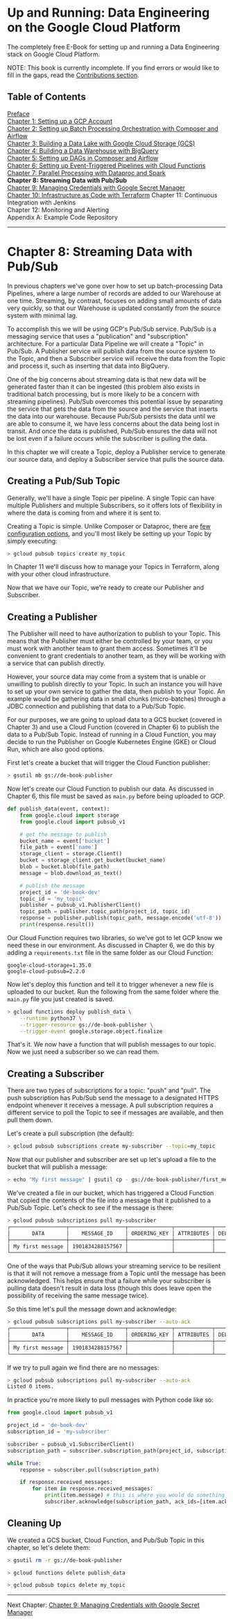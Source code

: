 # Up and Running: Data Engineering on the Google Cloud Platform
The completely free E-Book for setting up and running a Data Engineering stack on Google Cloud Platform.

NOTE: This book is currently incomplete. If you find errors or would like to fill in the gaps, read the [Contributions section](https://github.com/Nunie123/data_engineering_on_gcp_book#user-content-contributions).

## Table of Contents
[Preface](https://github.com/Nunie123/data_engineering_on_gcp_book) <br>
[Chapter 1: Setting up a GCP Account](https://github.com/Nunie123/data_engineering_on_gcp_book/blob/master/ch_1_gcp_account.md) <br>
[Chapter 2: Setting up Batch Processing Orchestration with Composer and Airflow](https://github.com/Nunie123/data_engineering_on_gcp_book/blob/master/ch_2_orchestration.md) <br>
[Chapter 3: Building a Data Lake with Google Cloud Storage (GCS)](https://github.com/Nunie123/data_engineering_on_gcp_book/blob/master/ch_3_data_lake.md) <br>
[Chapter 4: Building a Data Warehouse with BigQuery](https://github.com/Nunie123/data_engineering_on_gcp_book/blob/master/ch_4_data_warehouse.md) <br>
[Chapter 5: Setting up DAGs in Composer and Airflow](https://github.com/Nunie123/data_engineering_on_gcp_book/blob/master/ch_5_dags.md) <br>
[Chapter 6: Setting up Event-Triggered Pipelines with Cloud Functions](https://github.com/Nunie123/data_engineering_on_gcp_book/blob/master/ch_6_event_triggers.md) <br>
[Chapter 7: Parallel Processing with Dataproc and Spark](https://github.com/Nunie123/data_engineering_on_gcp_book/blob/master/ch_7_parallel_processing.md) <br>
**Chapter 8: Streaming Data with Pub/Sub** <br>
[Chapter 9: Managing Credentials with Google Secret Manager](https://github.com/Nunie123/data_engineering_on_gcp_book/blob/master/ch_9_secrets.md) <br>
[Chapter 10: Infrastructure as Code with Terraform](https://github.com/Nunie123/data_engineering_on_gcp_book/blob/master/ch_10_infrastructure_as_code.md)
Chapter 11: Continuous Integration with Jenkins <br>
Chapter 12: Monitoring and Alerting <br>
Appendix A: Example Code Repository


---

# Chapter 8: Streaming Data with Pub/Sub
In previous chapters we've gone over how to set up batch-processing Data Pipelines, where a large number of records are added to our Warehouse at one time. Streaming, by contrast, focuses on adding small amounts of data very quickly, so that our Warehouse is updated constantly from the source system with minimal lag.

To accomplish this we will be using GCP's Pub/Sub service. Pub/Sub is a messaging service that uses a "publication" and "subscription" architecture. For a particular Data Pipeline we will create a "Topic" in Pub/Sub. A Publisher service will publish data from the source system to the Topic, and then a Subscriber service will receive the data from the Topic and process it, such as inserting that data into BigQuery.

One of the big concerns about streaming data is that new data will be generated faster than it can be ingested (this problem also exists in traditional batch processing, but is more likely to be a concern with streaming pipelines). Pub/Sub overcomes this potential issue by separating the service that gets the data from the source and the service that inserts the data into our warehouse. Because Pub/Sub persists the data until we are able to consume it, we have less concerns about the data being lost in transit. And once the data is published, Pub/Sub ensures the data will not be lost even if a failure occurs while the subscriber is pulling the data.

In this chapter we will create a Topic, deploy a Publisher service to generate our source data, and deploy a Subscriber service that pulls the source data.

## Creating a Pub/Sub Topic
Generally, we'll have a single Topic per pipeline. A single Topic can have multiple Publishers and multiple Subscribers, so it offers lots of flexibility in where the data is coming from and where it is sent to.

Creating a Topic is simple. Unlike Composer or Dataproc, there are [few configuration options](https://cloud.google.com/sdk/gcloud/reference/pubsub/topics/create), and you'll most likely be setting up your Topic by simply executing:
``` bash
> gcloud pubsub topics create my_topic
```
In Chapter 11 we'll discuss how to manage your Topics in Terraform, along with your other cloud infrastructure.

Now that we have our Topic, we're ready to create our Publisher and Subscriber.

## Creating a Publisher
The Publisher will need to have authorization to publish to your Topic. This means that the Publisher must either be controlled by your team, or you must work with another team to grant them access. Sometimes it'll be convenient to grant credentials to another team, as they will be working with a service that can publish directly. 

However, your source data may come from a system that is unable or unwilling to publish directly to your Topic. In such an instance you will have to set up your own service to gather the data, then publish to your Topic. An example would be gathering data in small chunks (micro-batches) through a JDBC connection and publishing that data to a Pub/Sub Topic.

For our purposes, we are going to upload data to a GCS bucket (covered in Chapter 3) and use a Cloud Function (covered in Chapter 6) to publish the data to a Pub/Sub Topic. Instead of running in a Cloud Function, you may decide to run the Publisher on Google Kubernetes Engine (GKE) or Cloud Run, which are also good options.

First let's create a bucket that will trigger the Cloud Function publisher:
``` Bash
> gsutil mb gs://de-book-publisher
```

Now let's create our Cloud Function to publish our data. As discussed in Chapter 6, this file must be saved as `main.py` before being uploaded to GCP.
``` Python
def publish_data(event, context):
    from google.cloud import storage
    from google.cloud import pubsub_v1

    # get the message to publish
    bucket_name = event['bucket']
    file_path = event['name']
    storage_client = storage.Client()
    bucket = storage_client.get_bucket(bucket_name)
    blob = bucket.blob(file_path)
    message = blob.download_as_text()

    # publish the message
    project_id = 'de-book-dev'
    topic_id = 'my_topic'
    publisher = pubsub_v1.PublisherClient()
    topic_path = publisher.topic_path(project_id, topic_id)
    response = publisher.publish(topic_path, message.encode('utf-8'))
    print(response.result())

```

Our Cloud Function requires two libraries, so we've got to let GCP know we need these in our environment. As discussed in Chapter 6, we do this by adding a `requirements.txt` file in the same folder as our Cloud Function:
``` text
google-cloud-storage=1.35.0
google-cloud-pubsub=2.2.0
```

Now let's deploy this function and tell it to trigger whenever a new file is uploaded to our bucket. Run the following from the same folder where the `main.py` file you just created is saved.

``` Bash
> gcloud functions deploy publish_data \
    --runtime python37 \
    --trigger-resource gs://de-book-publisher \
    --trigger-event google.storage.object.finalize
```

That's it. We now have a function that will publish messages to our topic. Now we just need a subscriber so we can read them.
## Creating a Subscriber
There are two types of subscriptions for a topic: "push" and "pull". The push subscription has Pub/Sub send the message to a designated HTTPS endpoint whenever it receives a message. A pull subscription requires a different service to poll the Topic to see if messages are available, and then pull them down.

Let's create a pull subscription (the default):
``` Bash
> gcloud pubsub subscriptions create my-subscriber --topic=my_topic
```

Now that our publisher and subscriber are set up let's upload a file to the bucket that will publish a message:
``` Bash
> echo "My first message" | gsutil cp - gs://de-book-publisher/first_message.txt
```

We've created a file in our bucket, which has triggered a Cloud Function that copied the contents of the file into a message that it published to a Pub/Sub Topic. Let's check to see if the message is there:
``` Bash
> gcloud pubsub subscriptions pull my-subscriber
┌──────────────────┬──────────────────┬──────────────┬────────────┬──────────────────┬──────────────┐
│       DATA       │    MESSAGE_ID    │ ORDERING_KEY │ ATTRIBUTES │ DELIVERY_ATTEMPT │ ACK_ID       │
├──────────────────┼──────────────────┼──────────────┼────────────┼──────────────────┼──────────────┤
│ My first message │ 1901834288157567 │              │            │                  │ ABC123       │
└──────────────────┴──────────────────┴──────────────┴────────────┴──────────────────┴──────────────┘
```

One of the ways that Pub/Sub allows your streaming service to be resilient is that it will not remove a message from a Topic until the message has been acknowledged. This helps ensure that a failure while your subscriber is pulling data doesn't result in data loss (though this does leave open the possibility of receiving the same message twice).

So this time let's pull the message down and acknowledge:
``` Bash
> gcloud pubsub subscriptions pull my-subscriber --auto-ack
┌──────────────────┬──────────────────┬──────────────┬────────────┬──────────────────┐
│       DATA       │    MESSAGE_ID    │ ORDERING_KEY │ ATTRIBUTES │ DELIVERY_ATTEMPT │
├──────────────────┼──────────────────┼──────────────┼────────────┼──────────────────┤
│ My first message │ 1901834288157567 │              │            │                  │
└──────────────────┴──────────────────┴──────────────┴────────────┴──────────────────┘
```

If we try to pull again we find there are no messages:
``` Bash
> gcloud pubsub subscriptions pull my-subscriber --auto-ack
Listed 0 items.
```

In practice you're more likely to pull messages with Python code like so:
``` Python
from google.cloud import pubsub_v1

project_id = 'de-book-dev'
subscription_id = 'my-subscriber'

subscriber = pubsub_v1.SubscriberClient()
subscription_path = subscriber.subscription_path(project_id, subscription_id)

while True:
    response = subscriber.pull(subscription_path)

    if response.received_messages:
        for item in response.received_messages:
            print(item.message) # this is where you would do something like insert the data into BigQuery
            subscriber.acknowledge(subscription_path, ack_ids=[item.ack_id])
```

## Cleaning Up
We created a GCS bucket, Cloud Function, and Pub/Sub Topic in this chapter, so let's delete them:
``` Bash
> gsutil rm -r gs://de-book-publisher

> gcloud functions delete publish_data

> gcloud pubsub topics delete my_topic
```

---

Next Chapter: [Chapter 9: Managing Credentials with Google Secret Manager](https://github.com/Nunie123/data_engineering_on_gcp_book/blob/master/ch_9_secrets.md)